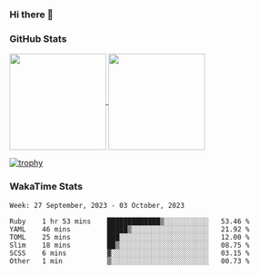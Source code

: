 ### Hi there 👋

### GitHub Stats

<a href="https://github.com/anuraghazra/github-readme-stats">
  <img align="center" height="170px" src="https://github-readme-stats.vercel.app/api/top-langs/?username=tksfjt1024&layout=compact&count_private=true&show_icons=true&show_icons=true&theme=graywhite" />
</a>
<a href="https://github.com/anuraghazra/github-readme-stats">
  <img align="center" height="170px" src="https://github-readme-stats.vercel.app/api?username=tksfjt1024&count_private=true&show_icons=true&show_icons=true&theme=graywhite" />
</a>

[![trophy](https://github-profile-trophy.vercel.app/?username=tksfjt1024)](https://github.com/ryo-ma/github-profile-trophy)

### WakaTime Stats

<!--START_SECTION:waka-->
```text
Week: 27 September, 2023 - 03 October, 2023

Ruby    1 hr 53 mins    █████████████▒░░░░░░░░░░░   53.46 % 
YAML    46 mins         █████▒░░░░░░░░░░░░░░░░░░░   21.92 % 
TOML    25 mins         ███░░░░░░░░░░░░░░░░░░░░░░   12.00 % 
Slim    18 mins         ██▒░░░░░░░░░░░░░░░░░░░░░░   08.75 % 
SCSS    6 mins          ▓░░░░░░░░░░░░░░░░░░░░░░░░   03.15 % 
Other   1 min           ▒░░░░░░░░░░░░░░░░░░░░░░░░   00.73 % 
```
<!--END_SECTION:waka-->
